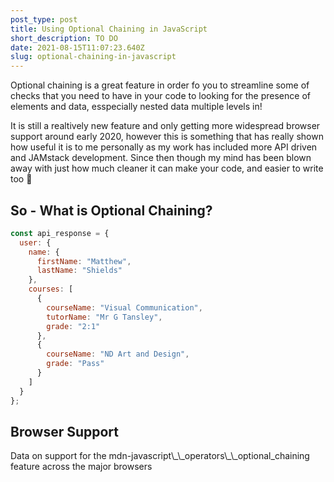 ```yaml
---
post_type: post
title: Using Optional Chaining in JavaScript
short_description: TO DO
date: 2021-08-15T11:07:23.640Z
slug: optional-chaining-in-javascript
---
```

Optional chaining is a great feature in order fo you to streamline some of checks that you need to have in your code to looking for the presence of elements and data, esspecially nested data multiple levels in!

It is still a realtively new feature and only getting more widespread browser support around early 2020, however this is something that has really shown how useful it is to me personally as my work has included more API driven and JAMstack development. Since then though my mind has been blown away with just how much cleaner it can make your code, and easier to write too 🤯

## So - What is Optional Chaining?

```javascript
const api_response = {
  user: {
    name: {
      firstName: "Matthew",
      lastName: "Shields"
    },
    courses: [
      {
        courseName: "Visual Communication",
        tutorName: "Mr G Tansley",
        grade: "2:1"
      },
      {
        courseName: "ND Art and Design",
        grade: "Pass"
      }
    ]
  }
};
```



## Browser Support

<script src="https://cdn.jsdelivr.net/gh/ireade/caniuse-embed/public/caniuse-embed.min.js"></script>

<p class="ciu_embed" data-feature="mdn-javascript\_\_operators\_\_optional_chaining" data-periods="future_1,current,past_1,past_2" data-accessible-colours="true">
<p>Data on support for the mdn-javascript\_\_operators\_\_optional_chaining feature across the major browsers</p>
</p>